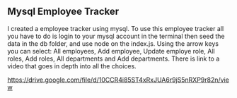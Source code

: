 ## Mysql Employee Tracker

I created a employee tracker using mysql. To use this employee tracker all you have to do is login to your mysql account in the terminal then seed the data in the db folder, and use node on the index.js. Using the arrow keys you can select: All employees, Add employee, Update employe role, All roles, Add roles, All departments and Add departments. There is link to a video that goes in depth into all the choices.

https://drive.google.com/file/d/10CCR4i85ST4xRxJUA6r9jS5nRXP9r82n/view